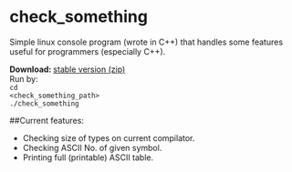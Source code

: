 check_something
===============

Simple linux console program (wrote in C++) that handles some features useful for programmers (especially C++).

<b>Download: </b><a href="https://github.com/basiurajobs/check_something/raw/master/check_something.zip">stable version (zip)</a><br>
Run by:<br>
<code>cd \<check_something_path\></code><br>
<code>./check_something</code>

##Current features:
<ul>
<li>Checking size of types on current compilator.
<li>Checking ASCII No. of given symbol.
<li>Printing full (printable) ASCII table.
</ul>
